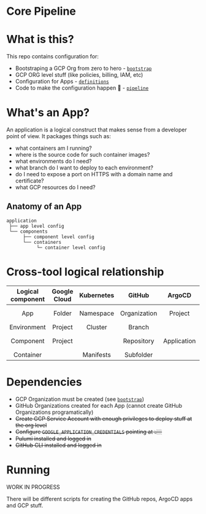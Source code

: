 # Core Pipeline

# What is this?
This repo contains configuration for:
- Bootstraping a GCP Org from zero to hero - [`bootstrap`](/bootstrap/)
- GCP ORG level stuff (like policies, billing, IAM, etc)
- Configuration for Apps - [`definitions`](/definitions/)
- Code to make the configuration happen 🚀 - [`pipeline`](/pipeline/)

# What's an App?
An application is a logical construct that makes sense from a developer point of view. It packages things such as:
- what containers am I running?
- where is the source code for such container images?
- what environments do I need?
- what branch do I want to deploy to each environment?
- do I need to expose a port on HTTPS with a domain name and certificate?
- what GCP resources do I need?

## Anatomy of an App
```
application
 ├── app level config
 └── components
      ├── component level config
      └── containers
           └─ container level config
```

# Cross-tool logical relationship 

| Logical component | Google Cloud | Kubernetes | GitHub       | ArgoCD      | Traffic       |
|:-----------------:|:------------:|:----------:|:------------:|:-----------:|:-------------:|
| App               | Folder       | Namespace  | Organization | Project     | domain name   |
| Environment       | Project      | Cluster    | Branch       |             | ?             |
| Component         | Project      |            | Repository   | Application | domain prefix |
| Container         |              | Manifests  | Subfolder    |             | path          |

# Dependencies
- GCP Organization must be created (see [`bootstrap`](/bootstrap/))
- GitHub Organizations created for each App (cannot create GitHub Organizations programatically)
- ~~Create GCP Service Account with enough privileges to deploy stuff at the org level~~
- ~~Configure `GOOGLE_APPLICATION_CREDENTIALS` pointing at 👆🏼~~
- ~~Pulumi installed and logged in~~
- ~~GitHub CLI installed and logged in~~

# Running
WORK IN PROGRESS

There will be different scripts for creating the GitHub repos, ArgoCD apps and GCP stuff.
